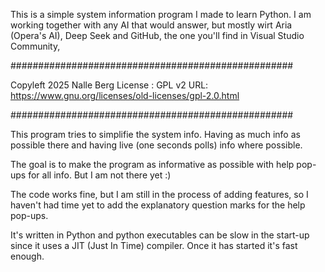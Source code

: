 This is a simple system information program I made to learn Python. I am working together with any AI that would answer, but mostly wirt Aria (Opera's AI), Deep Seek and GitHub, the one you'll find in Visual Studio Community,

###################################################

Copyleft 2025 Nalle Berg
License : GPL v2
URL: https://www.gnu.org/licenses/old-licenses/gpl-2.0.html

###################################################

This program tries to simplifie the system info. Having as much info as possible there and having live (one seconds polls) info where possible.

The goal is to make the program as informative as possible with help pop-ups for all info.
But I am not there yet :)

The code works fine, but I am still in the process of adding features, so I haven't had time yet to add the explanatory question marks for the help pop-ups.

It's written in Python and python executables can be slow in the start-up since it uses a JIT (Just In Time) compiler. Once it has started it's fast enough.

